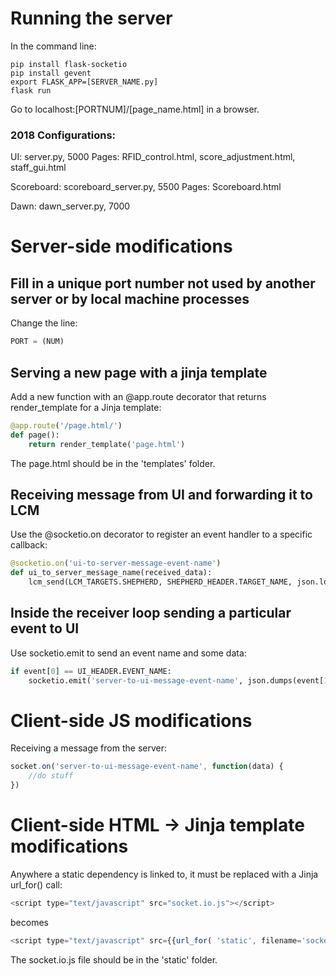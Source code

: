 
# Running the server
In the command line:

    pip install flask-socketio
    pip install gevent
    export FLASK_APP=[SERVER_NAME.py]
    flask run

Go to localhost:[PORTNUM]/[page_name.html] in a browser.

### 2018 Configurations:
UI: server.py, 5000
Pages: RFID_control.html, score_adjustment.html, staff_gui.html

Scoreboard: scoreboard_server.py, 5500
Pages: Scoreboard.html

Dawn: dawn_server.py, 7000
# Server-side modifications

## Fill in a unique port number not used by another server or by local machine processes
Change the line:
```python
PORT = (NUM)
```

## Serving a new page with a jinja template
Add a new function with an @app.route decorator that returns render_template for a Jinja template:
```python
@app.route('/page.html/')
def page():
    return render_template('page.html')
```
The page.html should be in the 'templates' folder.

## Receiving message from UI and forwarding it to LCM
Use the @socketio.on decorator to register an event handler to a specific callback:
```python
@socketio.on('ui-to-server-message-event-name')
def ui_to_server_message_name(received_data):
    lcm_send(LCM_TARGETS.SHEPHERD, SHEPHERD_HEADER.TARGET_NAME, json.loads(received_data))
```

## Inside the receiver loop sending a particular event to UI
Use socketio.emit to send an event name and some data:
```python
if event[0] == UI_HEADER.EVENT_NAME:
    socketio.emit('server-to-ui-message-event-name', json.dumps(event[1], ensure_ascii=False))
```

# Client-side JS modifications

Receiving a message from the server:
```javascript
socket.on('server-to-ui-message-event-name', function(data) {
    //do stuff
})
```

# Client-side HTML -> Jinja template modifications

Anywhere a static dependency is linked to, it must be replaced with a Jinja url_for() call:
```javascript
<script type="text/javascript" src="socket.io.js"></script>
```
becomes
```javascript
<script type="text/javascript" src={{url_for( 'static', filename='socket.io.js' )}}></script>
```

The socket.io.js file should be in the 'static' folder.
